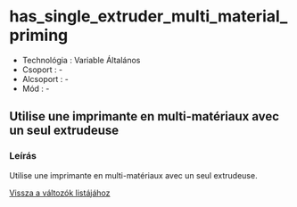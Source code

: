 # has\_single\_extruder\_multi\_material\_priming

* Technológia : Variable Általános
* Csoport : -
* Alcsoport : -
* Mód : -

## Utilise une imprimante en multi-matériaux avec un seul extrudeuse

### Leírás

Utilise une imprimante en multi-matériaux avec un seul extrudeuse​.

[Vissza a változók listájához](variable_list.md)

